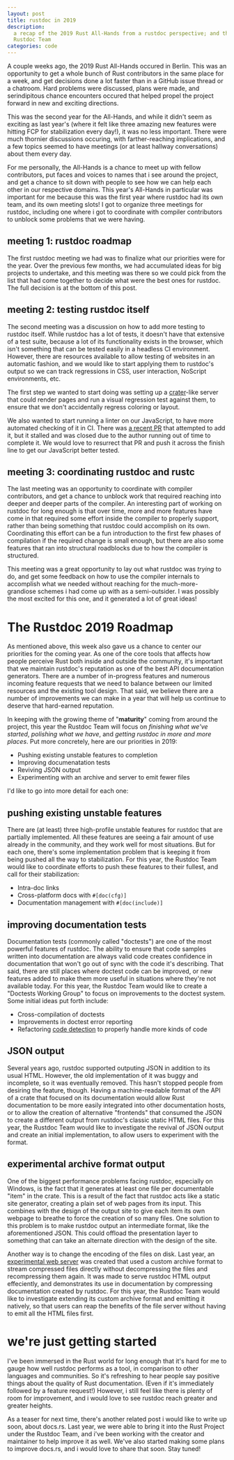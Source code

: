 ```yaml
---
layout: post
title: rustdoc in 2019
description:
  a recap of the 2019 Rust All-Hands from a rustdoc perspective; and the 2019 roadmap for the
  Rustdoc Team
categories: code
---
```


A couple weeks ago, the 2019 Rust All-Hands occured in Berlin. This was an opportunity to get a
whole bunch of Rust contributors in the same place for a week, and get decisions done a lot faster
than in a GitHub issue thread or a chatroom. Hard problems were discussed, plans were made, and
serindipitous chance encounters occured that helped propel the project forward in new and exciting
directions.

This was the second year for the All-Hands, and while it didn't seem as exciting as last year's
(where it felt like three amazing new features were hitting FCP for stabilization every day!), it
was no less important. There were much thornier discussions occuring, with farther-reaching
implications, and a few topics seemed to have meetings (or at least hallway conversations) about
them every day.

For me personally, the All-Hands is a chance to meet up with fellow contributors, put faces and
voices to names that i see around the project, and get a chance to sit down with people to see how
we can help each other in our respective domains. This year's All-Hands in particular was important
for me because this was the first year where rustdoc had its own team, and its own meeting slots! I
got to organize three meetings for rustdoc, including one where i got to coordinate with compiler
contributors to unblock some problems that we were having.

## meeting 1: rustdoc roadmap

The first rustdoc meeting we had was to finalize what our priorities were for the year. Over the
previous few months, we had accumulated ideas for big projects to undertake, and this meeting was
there so we could pick from the list that had come together to decide what were the best ones for
rustdoc. The full decision is at the bottom of this post.

## meeting 2: testing rustdoc itself

The second meeting was a discussion on how to add more testing to rustdoc itself. While rustdoc has
a lot of tests, it doesn't have that extensive of a test suite, because a lot of its functionality
exists in the browser, which isn't something that can be tested easily in a headless CI environment.
However, there are resources available to allow testing of websites in an automatic fashion, and we
would like to start applying them to rustdoc's output so we can track regressions in CSS, user
interaction, NoScript environments, etc.

The first step we wanted to start doing was setting up a [crater][]-like server that could render
pages and run a visual regression test against them, to ensure that we don't accidentally regress
coloring or layout.

[crater]: https://github.com/rust-lang-nursery/crater

We also wanted to start running a linter on our JavaScript, to have more automated checking of it in
CI. There was [a recent PR][eslint-pr] that attempted to add it, but it stalled and was closed due
to the author running out of time to complete it. We would love to resurrect that PR and push it
across the finish line to get our JavaScript better tested.

[eslint-pr]: https://github.com/rust-lang/rust/pull/57395

## meeting 3: coordinating rustdoc and rustc

The last meeting was an opportunity to coordinate with compiler contributors, and get a chance to
unblock work that required reaching into deeper and deeper parts of the compiler. An interesting
part of working on rustdoc for long enough is that over time, more and more features have come in
that required some effort inside the compiler to properly support, rather than being something that
rustdoc could accomplish on its own. Coordinating this effort can be a fun introduction to the first
few phases of compilation if the required change is small enough, but there are also some features
that ran into structural roadblocks due to how the compiler is structured.

This meeting was a great opportunity to lay out what rustdoc was *trying* to do, and get some
feedback on how to use the compiler internals to accomplish what we needed without reaching for the
much-more-grandiose schemes i had come up with as a semi-outsider. I was possibly the most excited
for this one, and it generated a lot of great ideas!

# The Rustdoc 2019 Roadmap

As mentioned above, this week also gave us a chance to center our priorities for the coming year. As
one of the core tools that affects how people perceive Rust both inside and outside the community,
it's important that we maintain rustdoc's reputation as one of the best API documentation
generators. There are a number of in-progress features and numerous incoming feature requests that
we need to balance between our limited resources and the existing tool design. That said, we believe
there are a number of improvements we can make in a year that will help us continue to deserve that
hard-earned reputation.

In keeping with the growing theme of "**maturity**" coming from around the project, this year the
Rustdoc Team will focus on *finishing what we've started*, *polishing what we have*, and *getting
rustdoc in more and more places*. Put more concretely, here are our priorities in 2019:

* Pushing existing unstable features to completion
* Improving documenatation tests
* Reviving JSON output
* Experimenting with an archive and server to emit fewer files

I'd like to go into more detail for each one:

## pushing existing unstable features

There are (at least) three high-profile unstable features for rustdoc that are partially
implemented. All these features are seeing a fair amount of use already in the community, and they
work well for most situations. But for each one, there's some implementation problem that is keeping
it from being pushed all the way to stabilization. For this year, the Rustdoc Team would like to
coordinate efforts to push these features to their fullest, and call for their stabilization:

* Intra-doc links
* Cross-platform docs with `#[doc(cfg)]`
* Documentation management with `#[doc(include)]`

## improving documentation tests

Documentation tests (commonly called "doctests") are one of the most powerful features of rustdoc.
The ability to ensure that code samples written into documentation are always valid code creates
confidence in documentation that won't go out of sync with the code it's describing. That said,
there are still places where doctest code can be improved, or new features added to make them more
useful in situations where they're not available today. For this year, the Rustdoc Team would like
to create a "Doctests Working Group" to focus on improvements to the doctest system. Some initial
ideas put forth include:

* Cross-compilation of doctests
* Improvements in doctest error reporting
* Refactoring [code detection][] to properly handle more kinds of code

[code detection]: https://quietmisdreavus.net/code/2018/02/23/how-the-doctests-get-made/

## JSON output

Several years ago, rustdoc supported outputing JSON in addition to its usual HTML. However, the old
implementation of it was buggy and incomplete, so it was eventually removed. This hasn't stopped
people from desiring the feature, though. Having a machine-readable format of the API of a crate
that focused on its documentation would allow Rust documentation to be more easily integrated into
other documentation hosts, or to allow the creation of alternative "frontends" that consumed the
JSON to create a different output from rustdoc's classic static HTML files. For this year, the
Rustdoc Team would like to investigate the revival of JSON output and create an initial
implementation, to allow users to experiment with the format.

## experimental archive format output

One of the biggest performance problems facing rustdoc, especially on Windows, is the fact that it
generates at least one file per documentable "item" in the crate. This is a result of the fact that
rustdoc acts like a static site generator, creating a plain set of web pages from its input. This
combines with the design of the output site to give each item its own webpage to breathe to force
the creation of so many files. One solution to this problem is to make rustdoc output an
intermediate format, like the aforementioned JSON. This could offload the presentation layer to
something that can take an alternate direction with the design of the site.

Another way is to change the encoding of the files on disk. Last year, an [experimental web
server][] was created that used a custom archive format to stream compressed files directly without
decompressing the files and recompressing them again. It was made to serve rustdoc HTML output
effeciently, and demonstrates its use in documentation by compressing documentation created by
rustdoc. For this year, the Rustdoc Team would like to investigate extending its custom archive
format and emitting it natively, so that users can reap the benefits of the file server without
having to emit all the HTML files first.

[experimental web server]: https://github.com/killercup/static-filez

# we're just getting started

I've been immersed in the Rust world for long enough that it's hard for me to gauge how well rustdoc
performs as a tool, in comparison to other languages and communities. So it's refreshing to hear
people say positive things about the quality of Rust documentation. (Even if it's immediately
followed by a feature request!) However, i still feel like there is plenty of room for improvement,
and i would love to see rustdoc reach greater and greater heights.

As a teaser for next time, there's another related post i would like to write up soon, about
docs.rs. Last year, we were able to bring it into the Rust Project under the Rustdoc Team, and i've
been working with the creator and maintainer to help improve it as well. We've also started making
some plans to improve docs.rs, and i would love to share that soon. Stay tuned!
